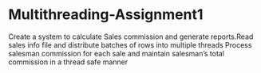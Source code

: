 # Multithreading-Assignment1
Create a system to calculate Sales commission and generate reports.Read sales info file and distribute batches of rows into multiple threads  Process salesman commission for each sale and maintain salesman’s total commission in a thread safe manner
